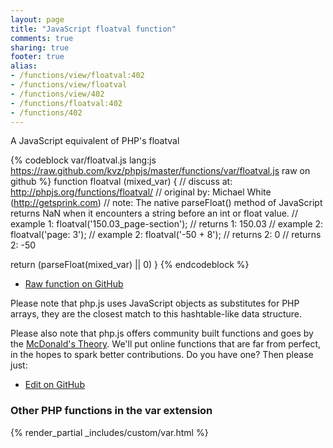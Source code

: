 ```yaml
---
layout: page
title: "JavaScript floatval function"
comments: true
sharing: true
footer: true
alias:
- /functions/view/floatval:402
- /functions/view/floatval
- /functions/view/402
- /functions/floatval:402
- /functions/402
---
```

<!-- Generated by Rakefile:build -->
A JavaScript equivalent of PHP's floatval

{% codeblock var/floatval.js lang:js https://raw.github.com/kvz/phpjs/master/functions/var/floatval.js raw on github %}
function floatval (mixed_var) {
  //  discuss at: http://phpjs.org/functions/floatval/
  // original by: Michael White (http://getsprink.com)
  //        note: The native parseFloat() method of JavaScript returns NaN when it encounters a string before an int or float value.
  //   example 1: floatval('150.03_page-section');
  //   returns 1: 150.03
  //   example 2: floatval('page: 3');
  //   example 2: floatval('-50 + 8');
  //   returns 2: 0
  //   returns 2: -50

  return (parseFloat(mixed_var) || 0)
}
{% endcodeblock %}

 - [Raw function on GitHub](https://github.com/kvz/phpjs/blob/master/functions/var/floatval.js)

Please note that php.js uses JavaScript objects as substitutes for PHP arrays, they are 
the closest match to this hashtable-like data structure. 

Please also note that php.js offers community built functions and goes by the 
[McDonald's Theory](https://medium.com/what-i-learned-building/9216e1c9da7d). We'll put online 
functions that are far from perfect, in the hopes to spark better contributions. 
Do you have one? Then please just: 

 - [Edit on GitHub](https://github.com/kvz/phpjs/edit/master/functions/var/floatval.js)


### Other PHP functions in the var extension
{% render_partial _includes/custom/var.html %}
